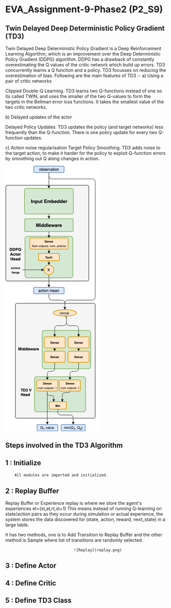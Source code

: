 # EVA_Assignment-9-Phase2 (P2_S9)

## Twin Delayed Deep Deterministic Policy Gradient (TD3)

Twin Delayed Deep Deterministic Policy Gradient is a Deep Reinforcement Learning Algorithm, which is an improvement over the
Deep Deterministic Policy Gradient (DDPG) algorithm. DDPG has a drawback of constantly overestimating the Q values of the critic network
which build up errors. TD3 concurrently learns a Q function and a policy.
TD3 focusses on reducing the overestimation of bias.
Following are the main features of TD3 :- 
a) Using a pair of critic networks

Clipped Double-Q Learning. TD3 learns two Q-functions instead of one so its called TWIN, and uses the smaller of the two Q-values to form the targets in the Bellman error loss functions. It takes the smallest value of the two critic networks.

b) Delayed updates of the actor

Delayed Policy Updates. TD3 updates the policy (and target networks) less frequently than the Q-function. There is one policy update for every two Q-function updates.

c) Action noise regularisation
Target Policy Smoothing. TD3 adds noise to the target action, to make it harder for the policy to exploit Q-function errors by smoothing out Q along changes in action.

  ![GitHub Logo](/td3.png)
                                                    
                                                    
## Steps involved in the TD3 Algorithm

  ## 1 : Initialize
        All modules are imported and initialized.
  
  ## 2 : Replay Buffer
   Replay Buffer or Experience replay is where we store the agent's experiences et=(st,at,rt,st+1)
This means instead of running Q-learning on state/action pairs as they occur during simulation or actual experience, the system stores the data discovered for (state, action, reward, next_state) in a large table.

It has two methods, one is to Add Transition to Replay Buffer and the other method is Sample where list of transitions are randomly selected.

                                  ![Replay](replay.png)
                                  
 ## 3 : Define Actor
 
 
 ## 4 : Define Critic
 
 
 ## 5  : Define TD3 Class



